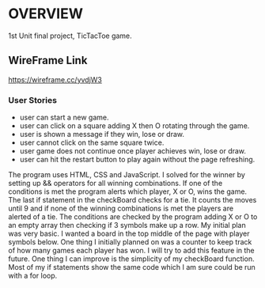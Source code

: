 # OVERVIEW

1st Unit final project, TicTacToe game. 



## WireFrame Link
https://wireframe.cc/yvdjW3



### User Stories

* user can start a new game.
* user can click on a square adding X then O rotating through the game.
* user is shown a message if they win, lose or draw.
* user cannot click on the same square twice.
* user game does not continue once player achieves win, lose or draw.
* user can hit the restart button to play again without the page refreshing.



The program uses HTML, CSS and JavaScript. I solved for the winner by setting up && operators for all winning combinations. If one of the conditions is met the program alerts which player, X or O, wins the game. The last if statement in the checkBoard checks for a tie. It counts the moves until 9 and if none of the winning combinations is met the players are alerted of a tie. The conditions are checked by the program adding X or O to an empty array then checking if 3 symbols make up a row. My initial plan was very basic. I wanted a board in the top middle of the page with player symbols below. One thing I initially planned on was a counter to keep track of how many games each player has won. I will try to add this feature in the future. One thing I can improve is the simplicity of my checkBoard function. Most of my if statements show the same code which I am sure could be run with a for loop. 
